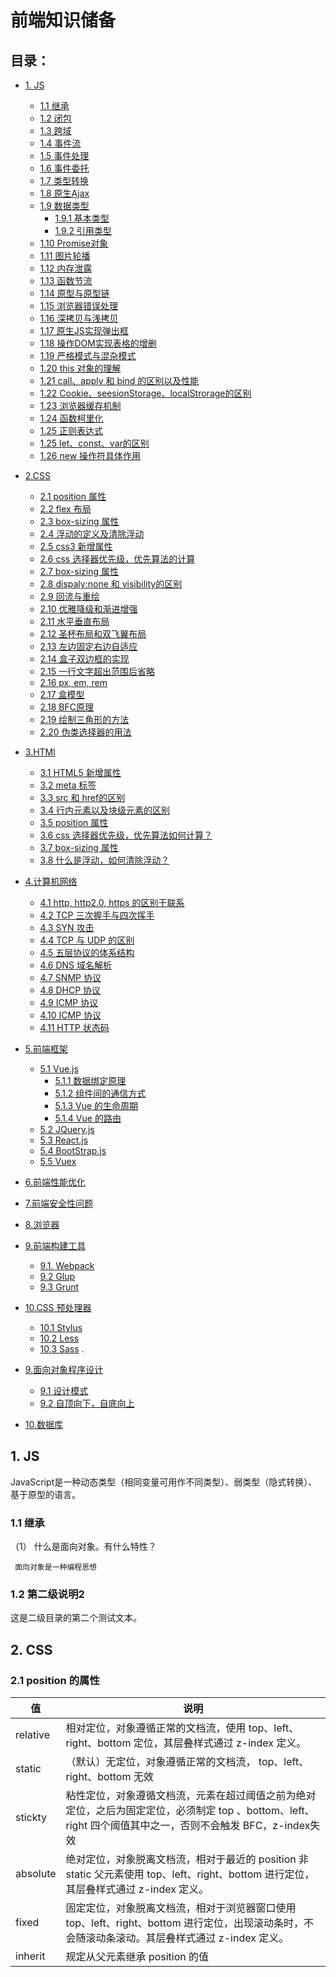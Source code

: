 # 前端知识储备

## 目录：
* [1. JS](#1)
  
    * [1.1 继承](#1.1)
    * [1.2 闭包](#1.2)
    * [1.3 跨域](#1.3)
    * [1.4 事件流](#1.4)
    * [1.5 事件处理](#1.5)
    * [1.6 事件委托](#1.6)
    * [1.7 类型转换](#1.7)
    * [1.8 原生Ajax](#1.8)
    * [1.9 数据类型](#1.9)
       * [1.9.1 基本类型](#1.9.1)
       * [1.9.2 引用类型](#1.9.2)
    * [1.10 Promise对象](#1.10)
    * [1.11 图片轮播](#1.11)
    * [1.12 内存泄露](#1.12)
    * [1.13 函数节流](#113)
    * [1.14 原型与原型链](#1.14)
    * [1.15 浏览器错误处理](#1.15)
    * [1.16 深拷贝与浅拷贝](#1.16)
    * [1.17 原生JS实现弹出框](#1.17)
    * [1.18 操作DOM实现表格的增删](#1.18)
    * [1.19 严格模式与混杂模式](#1.19)
    * [1.20 this 对象的理解](#1.20)
    * [1.21 call、apply 和 bind 的区别以及性能](#1.21)
    * [1.22 Cookie、seesionStorage、localStrorage的区别](#1.22)
    * [1.23 浏览器缓存机制](#1.23)
    * [1.24 函数柯里化](#1.24)
    * [1.25 正则表达式](#1.25)
    * [1.25 let、const、var的区别](#1.25)
    * [1.26 new 操作符具体作用](#1.26)

* [2.CSS](#2)

    * [2.1 position 属性](#2.1)
    * [2.2 flex 布局](#2.2)
    * [2.3 box-sizing 属性](#2.3)
    * [2.4 浮动的定义及清除浮动](#2.4)
    * [2.5 css3 新增属性](#2.5)
    * [2.6 css 选择器优先级，优先算法的计算](#2.6)
    * [2.7 box-sizing 属性](#2.7)
    * [2.8 dispaly:none 和 visibility的区别](#2.8)
    * [2.9 回流与重绘](#2.9)
    * [2.10 优雅降级和渐进增强](#2.10)
    * [2.11 水平垂直布局](#2.11)
    * [2.12 圣杯布局和双飞翼布局](#2.12)
    * [2.13 左边固定右边自适应](#2.13)
    * [2.14 盒子双边框的实现](#2.14)
    * [2.15 一行文字超出范围后省略](#2.15)
    * [2.16 px, em, rem](#2.16)
    * [2.17 盒模型](#2.17)
    * [2.18 BFC原理](#2.18)
    * [2.19 绘制三角形的方法](#2.19)
    * [2.20 伪类选择器的用法](#2.20)

* [3.HTMl](#3)

    * [3.1 HTML5 新增属性](#3.1)
    * [3.2 meta 标签](#3.2)
    * [3.3 src 和 href的区别](#3.3)
    * [3.4 行内元素以及块级元素的区别](#3.4)
    * [3.5 position 属性](#3.5)
    * [3.6 css 选择器优先级，优先算法如何计算？](#3.6)
    * [3.7 box-sizing 属性](#3.7)
    * [3.8 什么是浮动，如何清除浮动？](#3.8)
  
* [4.计算机网络](#4)

    * [4.1 http, http2.0, https 的区别于联系](#4.1)
    * [4.2 TCP 三次握手与四次挥手](#4.2)
    * [4.3 SYN 攻击](#4.3)
    * [4.4 TCP 与 UDP 的区别](#4.4)
    * [4.5 五层协议的体系结构](#4.5)
    * [4.6 DNS 域名解析](#4.6)
    * [4.7 SNMP 协议](#4.7)
    * [4.8 DHCP 协议](#4.8)
    * [4.9 ICMP 协议](#4.9)
    * [4.10 ICMP 协议](#4.10)
    * [4.11 HTTP 状态码](#4.11)

* [5.前端框架](#5)

    * [5.1 Vue.js](#5.1)
      * [5.1.1 数据绑定原理](#5.1.1)
      * [5.1.2 组件间的通信方式](#5.1.2)
      * [5.1.3 Vue 的生命周期](#5.1.3)
      * [5.1.4 Vue 的路由](#5.1.4)
    * [5.2 JQuery.js](#5.2)
    * [5.3 React.js](#5.3)
    * [5.4 BootStrap.js](#5.4)
    * [5.5 Vuex](#5.5)
    

* [6.前端性能优化](#6)

* [7.前端安全性问题](#7)

* [8.浏览器](#8)

* [9.前端构建工具](#9)
   * [9.1. Webpack](#9.1)
   * [9.2 Glup](#9.2)
   * [9.3 Grunt](#9.3)

* [10.CSS 预处理器](#10)
   * [10.1 Stylus ](#10.1)
   * [10.2 Less](#10.2)
   * [10.3 Sass](#10.3)
 .




* [9.面向对象程序设计](#9)

    * [9.1 设计模式](#9.1)
    * [9.2 自顶向下，自底向上](#9.2)

* [10.数据库](#10.1)



<h2 id="1">1. JS</h2>
JavaScript是一种动态类型（相同变量可用作不同类型）、弱类型（隐式转换）、基于原型的语言。
<h3 id="1.1">1.1 继承</h3>
（1） 什么是面向对象。有什么特性？

     面向对象是一种编程思想
<h3 id="1.2">1.2 第二级说明2</h3>
这是二级目录的第二个测试文本。
<h2 id="2">2. CSS</h2>
<h3 id="2.1">2.1 position 的属性</h3>

|     值   | 说明 |
| -------- | --- |
| relative | 相对定位，对象遵循正常的文档流，使用 top、left、right、bottom 定位，其层叠样式通过  z-index 定义。  |
| static   | （默认）无定位，对象遵循正常的文档流， top、left、right、bottom 无效 |
| stickty  | 粘性定位，对象遵循文档流，元素在超过阈值之前为绝对定位，之后为固定定位，必须制定 top 、bottom、left、right 四个阈值其中之一，否则不会触发 BFC，z-index失效 |
| absolute | 绝对定位，对象脱离文档流，相对于最近的 position 非 static 父元素使用 top、left、right、bottom 进行定位，其层叠样式通过  z-index 定义。 |
| fixed    | 固定定位，对象脱离文档流，相对于浏览器窗口使用 top、left、right、bottom 进行定位，出现滚动条时，不会随滚动条滚动。其层叠样式通过  z-index 定义。 |
| inherit  | 规定从父元素继承 position 的值  |



 
